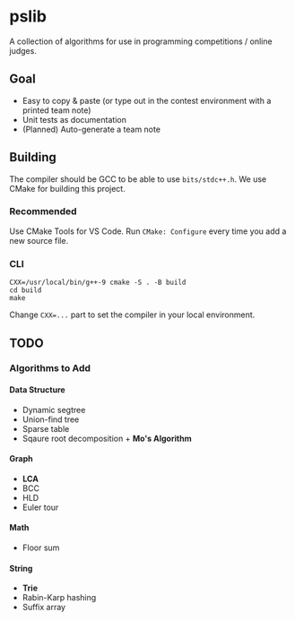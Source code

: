 # pslib

A collection of algorithms for use in programming competitions / online judges.

## Goal

- Easy to copy & paste (or type out in the contest environment with a printed team note)
- Unit tests as documentation
- (Planned) Auto-generate a team note

## Building

The compiler should be GCC to be able to use `bits/stdc++.h`.
We use CMake for building this project.

### Recommended

Use CMake Tools for VS Code.
Run `CMake: Configure` every time you add a new source file.

### CLI

```
CXX=/usr/local/bin/g++-9 cmake -S . -B build
cd build
make
```

Change `CXX=...` part to set the compiler in your local environment.

## TODO

### Algorithms to Add

#### Data Structure

- Dynamic segtree
- Union-find tree
- Sparse table
- Sqaure root decomposition + **Mo's Algorithm**

#### Graph

- **LCA**
- BCC
- HLD
- Euler tour

#### Math

- Floor sum

#### String

- **Trie**
- Rabin-Karp hashing
- Suffix array
